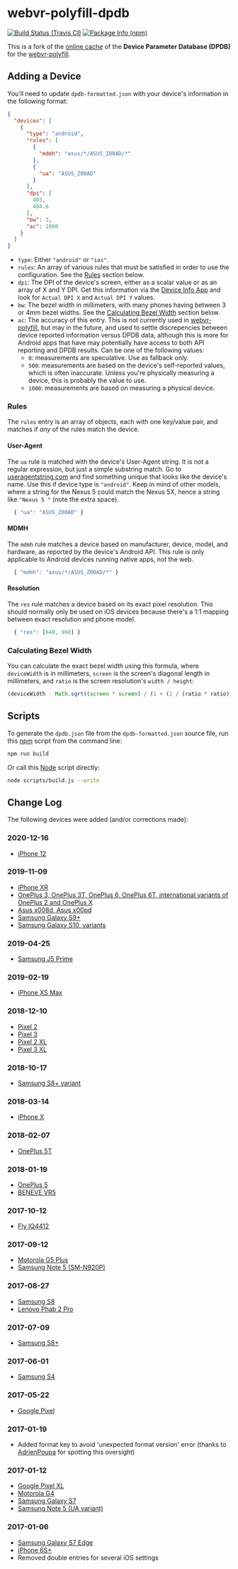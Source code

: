 # webvr-polyfill-dpdb

[![Build Status (Travis CI)](https://img.shields.io/travis/WebVRRocks/webvr-polyfill-dpdb.svg?style=flat-square)](https://travis-ci.org/WebVRRocks/webvr-polyfill-dpdb)
[![Package Info (npm)](https://img.shields.io/npm/v/webvr-polyfill-dpdb.svg?style=flat-square)](https://www.npmjs.org/package/webvr-polyfill-dpdb)

This is a fork of the [online cache](https://storage.googleapis.com/cardboard-dpdb/dpdb.json) of the **Device Parameter Database (DPDB)** for the [webvr-polyfill].

## Adding a Device

You'll need to update `dpdb-formatted.json` with your device's information in the following format:

```json
{
  "devices": [
    {
      "type": "android",
      "rules": [
        {
          "mdmh": "asus/*/ASUS_Z00AD/*"
        },
        {
          "ua": "ASUS_Z00AD"
        }
      ],
      "dpi": [
        403,
        404.6
      ],
      "bw": 3,
      "ac": 1000
    }
  ]
}
```

* `type`: Either `"android"` or `"ios"`.
* `rules`: An array of various rules that must be satisfied in order to use the configuration. See the [Rules](#rules) section below.
* `dpi`: The DPI of the device's screen, either as a scalar value or as an array of X and Y DPI. Get this information via the [Device Info App] and look for `Actual DPI X` and `Actual DPI Y` values.
* `bw`: The bezel width in millimeters, with many phones having between 3 or 4mm bezel widths. See the [Calculating Bezel Width](#calculating-bezel-width) section below.
* `ac`: The accuracy of this entry. This is not currently used in [webvr-polyfill], but may in the future, and used to settle discrepencies between device reported information versus DPDB data, although this is more for Android apps that have may potentially have access to both API reporting and DPDB results. Can be one of the following values:
    * `0`: measurements are speculative. Use as fallback only.
    * `500`: measurements are based on the device's self-reported values, which is often inaccurate. Unless you're physically measuring a device, this is probably the value to use.
    * `1000`: measurements are based on measuring a physical device.

### Rules

The `rules` entry is an array of objects, each with one key/value pair, and matches if *any* of the rules match the device.

#### User-Agent

The `ua` rule is matched with the device's User-Agent string. It is not a regular expression, but just a simple substring match. Go to [useragentstring.com] and find something unique that looks like the device's name. Use this if device type is `"android"`. Keep in mind of other models, where a string for the Nexus 5 could match the Nexus 5X, hence a string like `"Nexus 5 "` (note the extra space).

```js
  { "ua": "ASUS_Z00AD" }
```

#### MDMH

The `mdmh` rule matches a device based on manufacturer, device, model, and hardware, as reported by the device's Android API. This rule is only applicable to Android devices running native apps, not the web.

```js
  { "mdmh": "asus/*/ASUS_Z00AD/*" }
```

#### Resolution

The `res` rule matches a device based on its exact pixel resolution. This should normally only be used on iOS devices because there's a 1:1 mapping between exact resolution and phone model.

```js
  { "res": [640, 960] }
```

### Calculating Bezel Width

You can calculate the exact bezel width using this formula, where `deviceWidth` is in millimeters, `screen` is the screen's diagonal length in millimeters, and `ratio` is the screen resolution's `width / height`:

```js
(deviceWidth - Math.sqrt((screen * screen) / (1 + (1 / (ratio * ratio))))) / 2;
```

## Scripts

To generate the `dpdb.json` file from the `dpdb-formatted.json` source file, run this [npm](https://npmjs.org/) script from the command line:

```sh
npm run build
```

Or call this [Node](https://nodejs.org) script directly:

```sh
node scripts/build.js --write
```

## Change Log

The following devices were added (and/or corrections made):

### 2020-12-16
- [iPhone 12](https://github.com/immersive-web/webvr-polyfill-dpdb/pull/62)

### 2019-11-09
- [iPhone XR](https://github.com/immersive-web/webvr-polyfill-dpdb/pull/53)
- [OnePlus 3, OnePlus 3T, OnePlus 6, OnePlus 6T, international variants of OnePlus 2 and OnePlus X](https://github.com/immersive-web/webvr-polyfill-dpdb/pull/54)
- [Asus x008d, Asus x00pd](https://github.com/immersive-web/webvr-polyfill-dpdb/pull/57/files)
- [Samsung Galaxy S9+](https://github.com/immersive-web/webvr-polyfill-dpdb/pull/56)
- [Samsung Galaxy S10, variants](https://github.com/immersive-web/webvr-polyfill-dpdb/pull/55)

### 2019-04-25
- [Samsung J5 Prime](https://github.com/immersive-web/webvr-polyfill-dpdb/pull/52)

### 2019-02-19
- [iPhone XS Max](https://github.com/immersive-web/webvr-polyfill-dpdb/pull/51)

### 2018-12-10
- [Pixel 2](https://github.com/immersive-web/webvr-polyfill-dpdb/pull/46)
- [Pixel 3](https://github.com/immersive-web/webvr-polyfill-dpdb/pull/46)
- [Pixel 2 XL](https://github.com/immersive-web/webvr-polyfill-dpdb/pull/44)
- [Pixel 3 XL](https://github.com/immersive-web/webvr-polyfill-dpdb/pull/43)

### 2018-10-17
- [Samsung S8+ variant](https://github.com/immersive-web/webvr-polyfill-dpdb/issues/41)

### 2018-03-14
- [iPhone X](https://github.com/immersive-web/webvr-polyfill-dpdb/pull/35)

### 2018-02-07
- [OnePlus 5T](https://github.com/WebVRRocks/webvr-polyfill-dpdb/pull/32)

### 2018-01-19
- [OnePlus 5](https://github.com/WebVRRocks/webvr-polyfill-dpdb/pull/31)
- [BENEVE VR5](https://github.com/WebVRRocks/webvr-polyfill-dpdb/pull/30)

### 2017-10-12
- [Fly IQ4412](https://github.com/WebVRRocks/webvr-polyfill-dpdb/issues/28)

### 2017-09-12
- [Motorola G5 Plus](https://github.com/WebVRRocks/webvr-polyfill-dpdb/issues/27)
- [Samsung Note 5 (SM-N920P)](https://github.com/WebVRRocks/webvr-polyfill-dpdb/issues/26)

### 2017-08-27
- [Samsung S8](https://github.com/WebVRRocks/webvr-polyfill-dpdb/issues/25)
- [Lenovo Phab 2 Pro](https://github.com/WebVRRocks/webvr-polyfill-dpdb/issues/24)

### 2017-07-09
- [Samsung S8+](https://github.com/WebVRRocks/webvr-polyfill-dpdb/issues/23)

### 2017-06-01
- [Samsung S4](https://github.com/WebVRRocks/webvr-polyfill-dpdb/commit/8e89ba9bc3d2996dd845a005fa0f92b2f768d098)

### 2017-05-22
- [Google Pixel](https://github.com/googlevr/webvr-polyfill/commit/1da4b02f702bb0e2662ce713a52fb452290f36c1#diff-7c2d4996a1c9e98511cab90ef34c060d)

### 2017-01-19
- Added format key to avoid 'unexpected format version' error (thanks to [AdrienPoupa](https://github.com/AdrienPoupa) for spotting this oversight)

### 2017-01-12
- [Google Pixel XL](https://github.com/aframevr/aframe/issues/2117#issuecomment-263336591)
- [Motorola G4](https://github.com/aframevr/aframe/issues/2117#issuecomment-265275683)
- [Samsung Galaxy S7](https://github.com/googlevr/webvr-polyfill/issues/164#issuecomment-266108204)
- [Samsung Note 5 (UA variant)](https://github.com/googlevr/webvr-polyfill/pull/185)

### 2017-01-06
- [Samsung Galaxy S7 Edge](https://github.com/googlevr/webvr-polyfill/issues/164#issuecomment-266108204)
- [iPhone 6S+](https://github.com/borismus/webvr-boilerplate/issues/146#issuecomment-253711181)
- Removed double entries for several iOS settings

[webvr-polyfill]: https://github.com/googlevr/webvr-polyfill
[useragentstring.com]: http://useragentstring.com/
[Device Info App]: https://play.google.com/store/apps/details?id=com.jphilli85.deviceinfo
